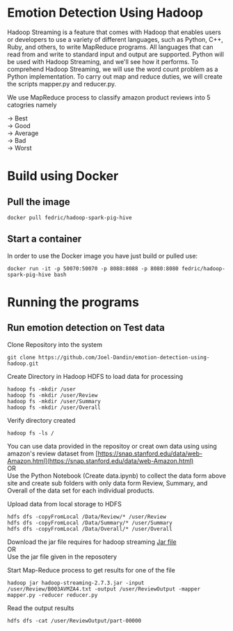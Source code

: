 # Emotion Detection Using Hadoop

Hadoop Streaming is a feature that comes with Hadoop that enables users or developers to use a variety of different languages, such as Python, C++, Ruby, and others, to write MapReduce programs. All languages that can read from and write to standard input and output are supported. Python will be used with Hadoop Streaming, and we'll see how it performs. To comprehend Hadoop Streaming, we will use the word count problem as a Python implementation. To carry out map and reduce duties, we will create the scripts mapper.py and reducer.py.

We use MapReduce process to classify amazon product reviews into 5 catogries namely

-> Best  
-> Good  
-> Average  
-> Bad  
-> Worst  

# Build using Docker

## Pull the image
```
docker pull fedric/hadoop-spark-pig-hive
```

## Start a container
In order to use the Docker image you have just build or pulled use:
```
docker run -it -p 50070:50070 -p 8088:8088 -p 8080:8080 fedric/hadoop-spark-pig-hive bash
```

# Running the programs 

## Run emotion detection on Test data

Clone Repository into the system
```
git clone https://github.com/Joel-Dandin/emotion-detection-using-hadoop.git
```

Create Directory in Hadoop HDFS to load data for processing
```
hadoop fs -mkdir /user
hadoop fs -mkdir /user/Review
hadoop fs -mkdir /user/Summary
hadoop fs -mkdir /user/Overall
```

Verify directory created 
```
hadoop fs -ls / 
```

You can use data provided in the repositoy or creat own data using using amazon's review dataset from [https://snap.stanford.edu/data/web-Amazon.html](https://snap.stanford.edu/data/web-Amazon.html)  
OR  
Use the Python Notebook (Create data.ipynb) to collect the data form above site and create sub folders with only data form Review, Summary, and Overall of the data set for each individual products.

Upload data from local storage to HDFS
```
hdfs dfs -copyFromLocal /Data/Review/* /user/Review
hdfs dfs -copyFromLocal /Data/Summary/* /user/Summary
hdfs dfs -copyFromLocal /Data/Overall/* /user/Overall
```

Download the jar file requires for hadoop streaming [Jar file](https://jar-download.com/artifacts/org.apache.hadoop/hadoop-streaming/2.7.3/source-code)  
OR  
Use the jar file given in the reposotery

Start Map-Reduce process to get results for one of the file
```
hadoop jar hadoop-streaming-2.7.3.jar -input /user/Review/B003AVMZA4.txt -output /user/ReviewOutput -mapper mapper.py -reducer reducer.py 
```

Read the output results
```
hdfs dfs -cat /user/ReviewOutput/part-00000
```
